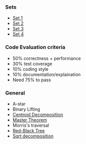 ### Sets
* [Set 1](https://george24601.github.io/2020/04/20/coding.html) 
* [Set 2](https://george24601.github.io/2020/04/27/coding.html)
* [Set 3](https://george24601.github.io/2020/05/16/coding.html)
* [Set 4](https://george24601.github.io/2020/05/25/coding.html)

### Code Evaluation criteria
* 50% correctness + performance
* 30% test coverage
* 10% coding style
* 10% documentation/explaination
* Need 75% to pass

### General

* A-star
* Binary Lifting
* [Centroid Decomposition](https://george24601.github.io/2018/05/31/centroid.html)
* [Master Theorem](https://github.com/george24601/cp/blob/master/master_theorem.md)
* Morris's traversal
* [Red-Black Tree](https://george24601.github.io/2019/01/20/rbt.html)
* [Sqrt decomposition](https://george24601.github.io/2020/05/19/sqrt.html)
